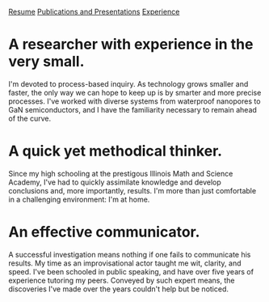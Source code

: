 [Resume](Dennis-Rich-Resume.pdf)
[Publications and Presentations](publications.html)
[Experience](experience.html)


# A researcher with experience in the very small.

I'm devoted to process-based inquiry. As technology grows smaller and faster, the only way we can hope to keep up is by smarter and more precise processes. I've worked with diverse systems from waterproof nanopores to GaN semiconductors, and I have the familiarity necessary to remain ahead of the curve.

# A quick yet methodical thinker.

Since my high schooling at the prestigous Illinois Math and Science Academy, I've had to quickly assimilate knowledge and develop conclusions and, more importantly, results. I'm more than just comfortable in a challenging environment: I'm at home.

# An effective communicator.

A successful investigation means nothing if one fails to communicate his results. My time as an improvisational actor taught me wit, clarity, and speed. I've been schooled in public speaking, and have over five years of experience tutoring my peers. Conveyed by such expert means, the discoveries I've made over the years couldn't help but be noticed.
